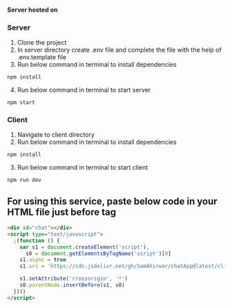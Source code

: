 #### Server hosted on

[](https://chat-app-jsyd.onrender.com/)

### Server

1. Clone the project
2. In server directory create .env file and complete the file with the help of .env.template file
3. Run below command in terminal to install dependencies

```shell
npm install
```

4. Run below command in terminal to start server

```shell
npm start
```

### Client

1. Navigate to client directory
2. Run below command in terminal to install dependencies

```shell
npm install
```

3. Run below command in terminal to start client

```shell
npm run dev
```

## For using this service, paste below code in your HTML file just before </body> tag

```html
<div id="chat"></div>
<script type="text/javascript">
  ;(function () {
    var s1 = document.createElement('script'),
      s0 = document.getElementsByTagName('script')[0]
    s1.async = true
    s1.src = 'https://cdn.jsdelivr.net/gh/SomAhirwar/chatApp@latest/client/dist/assets/index.js'

    s1.setAttribute('crossorigin', '*')
    s0.parentNode.insertBefore(s1, s0)
  })()
</script>
```
